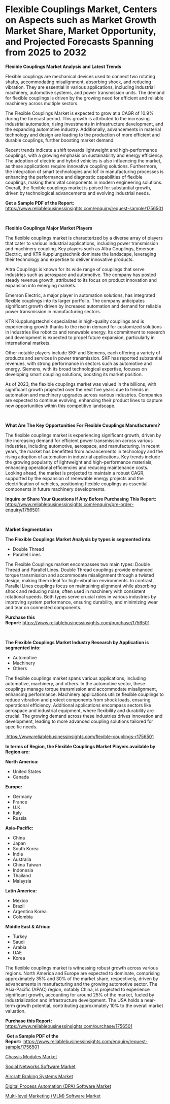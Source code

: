 <p><h1>Flexible Couplings Market, Centers on Aspects such as Market Growth Market Share, Market Opportunity, and Projected Forecasts Spanning from 2025 to 2032</h1></p><p><strong>Flexible Couplings Market Analysis and Latest Trends</strong></p>
<p><p>Flexible couplings are mechanical devices used to connect two rotating shafts, accommodating misalignment, absorbing shock, and reducing vibration. They are essential in various applications, including industrial machinery, automotive systems, and power transmission units. The demand for flexible couplings is driven by the growing need for efficient and reliable machinery across multiple sectors.</p><p>The Flexible Couplings Market is expected to grow at a CAGR of 10.9% during the forecast period. This growth is attributed to the increasing industrial automation, rising investments in infrastructure development, and the expanding automotive industry. Additionally, advancements in material technology and design are leading to the production of more efficient and durable couplings, further boosting market demand.</p><p>Recent trends indicate a shift towards lightweight and high-performance couplings, with a growing emphasis on sustainability and energy efficiency. The adoption of electric and hybrid vehicles is also influencing the market, as these applications require innovative coupling solutions. Furthermore, the integration of smart technologies and IoT in manufacturing processes is enhancing the performance and diagnostic capabilities of flexible couplings, making them vital components in modern engineering solutions. Overall, the flexible couplings market is poised for substantial growth, driven by technological advancements and evolving industrial needs.</p></p>
<p><strong>Get a Sample PDF of the Report:&nbsp;</strong> <a href="https://www.reliablebusinessinsights.com/enquiry/request-sample/1756501?utm_campaign=2132&utm_medium=2&utm_source=Github&utm_content=ia&utm_term=30012025&utm_id=flexible-couplings">https://www.reliablebusinessinsights.com/enquiry/request-sample/1756501</a></p>
<p>&nbsp;</p>
<p><strong>Flexible Couplings Major Market Players</strong></p>
<p><p>The flexible couplings market is characterized by a diverse array of players that cater to various industrial applications, including power transmission and machinery coupling. Key players such as Altra Couplings, Emerson Electric, and KTR Kupplungstechnik dominate the landscape, leveraging their technology and expertise to deliver innovative products.</p><p>Altra Couplings is known for its wide range of couplings that serve industries such as aerospace and automotive. The company has posted steady revenue growth, attributed to its focus on product innovation and expansion into emerging markets. </p><p>Emerson Electric, a major player in automation solutions, has integrated flexible couplings into its larger portfolio. The company anticipates significant growth driven by increased automation and demand for reliable power transmission in manufacturing sectors.</p><p>KTR Kupplungstechnik specializes in high-quality couplings and is experiencing growth thanks to the rise in demand for customized solutions in industries like robotics and renewable energy. Its commitment to research and development is expected to propel future expansion, particularly in international markets.</p><p>Other notable players include SKF and Siemens, each offering a variety of products and services in power transmission. SKF has reported substantial revenues, with strong performance in sectors such as automotive and energy. Siemens, with its broad technological expertise, focuses on developing smart coupling solutions, boosting its market position.</p><p>As of 2023, the flexible couplings market was valued in the billions, with significant growth projected over the next five years due to trends in automation and machinery upgrades across various industries. Companies are expected to continue evolving, enhancing their product lines to capture new opportunities within this competitive landscape.</p></p>
<p>&nbsp;</p>
<p><strong>What Are The Key Opportunities For Flexible Couplings Manufacturers?</strong></p>
<p><p>The flexible couplings market is experiencing significant growth, driven by the increasing demand for efficient power transmission across various industries, including automotive, aerospace, and manufacturing. In recent years, the market has benefitted from advancements in technology and the rising adoption of automation in industrial applications. Key trends include the growing popularity of lightweight and high-performance materials, enhancing operational efficiencies and reducing maintenance costs. Looking ahead, the market is projected to maintain a robust CAGR, supported by the expansion of renewable energy projects and the electrification of vehicles, positioning flexible couplings as essential components in future machinery developments.</p></p>
<p><strong>Inquire or Share Your Questions If Any Before Purchasing This Report:</strong> <a href="https://www.reliablebusinessinsights.com/enquiry/pre-order-enquiry/1756501?utm_campaign=2132&utm_medium=2&utm_source=Github&utm_content=ia&utm_term=30012025&utm_id=flexible-couplings">https://www.reliablebusinessinsights.com/enquiry/pre-order-enquiry/1756501</a></p>
<p>&nbsp;</p>
<p><strong>Market Segmentation</strong></p>
<p><strong>The Flexible Couplings Market Analysis by types is segmented into:</strong></p>
<p><ul><li>Double Thread</li><li>Parallel Lines</li></ul></p>
<p><p>The Flexible Couplings market encompasses two main types: Double Thread and Parallel Lines. Double Thread couplings provide enhanced torque transmission and accommodate misalignment through a twisted design, making them ideal for high-vibration environments. In contrast, Parallel Lines couplings focus on maintaining alignment while absorbing shock and reducing noise, often used in machinery with consistent rotational speeds. Both types serve crucial roles in various industries by improving system performance, ensuring durability, and minimizing wear and tear on connected components.</p></p>
<p><strong>Purchase this Report:&nbsp;</strong><a href="https://www.reliablebusinessinsights.com/purchase/1756501?utm_campaign=2132&utm_medium=2&utm_source=Github&utm_content=ia&utm_term=30012025&utm_id=flexible-couplings">https://www.reliablebusinessinsights.com/purchase/1756501</a></p>
<p>&nbsp;</p>
<p><strong>The Flexible Couplings Market Industry Research by Application is segmented into:</strong></p>
<p><ul><li>Automotive</li><li>Machinery</li><li>Others</li></ul></p>
<p><p>The flexible couplings market spans various applications, including automotive, machinery, and others. In the automotive sector, these couplings manage torque transmission and accommodate misalignment, enhancing performance. Machinery applications utilize flexible couplings to reduce vibration and protect components from shock loads, ensuring operational efficiency. Additional applications encompass sectors like aerospace and industrial equipment, where flexibility and durability are crucial. The growing demand across these industries drives innovation and development, leading to more advanced coupling solutions tailored for specific needs.</p></p>
<p><a href="https://www.reliablebusinessinsights.com/flexible-couplings-r1756501?utm_campaign=2132&utm_medium=2&utm_source=Github&utm_content=ia&utm_term=30012025&utm_id=flexible-couplings">&nbsp;https://www.reliablebusinessinsights.com/flexible-couplings-r1756501</a></p>
<p><strong>In terms of Region, the Flexible Couplings Market Players available by Region are:</strong></p>
<p>
    <p> <strong> North America: </strong>
        <ul>
            <li>United States</li>
            <li>Canada</li>
        </ul>
        </p> 
    <p> <strong> Europe: </strong>
        <ul>
            <li>Germany</li>
            <li>France</li>
            <li>U.K.</li>
            <li>Italy</li>
            <li>Russia</li>
        </ul>
        </p> 
    <p> <strong> Asia-Pacific: </strong>
        <ul>
            <li>China</li>
            <li>Japan</li>
            <li>South Korea</li>
            <li>India</li>
            <li>Australia</li>
            <li>China Taiwan</li>
            <li>Indonesia</li>
            <li>Thailand</li>
            <li>Malaysia</li>
        </ul>
        </p> 
    <p> <strong> Latin America: </strong>
        <ul>
            <li>Mexico</li>
            <li>Brazil</li>
            <li>Argentina Korea</li>
            <li>Colombia</li>
        </ul>
        </p> 
    <p> <strong> Middle East & Africa: </strong>
        <ul>
            <li>Turkey</li>
            <li>Saudi</li>
            <li>Arabia</li>
            <li>UAE</li>
            <li>Korea</li>
        </ul>
    </p>
    </p>
<p><p>The flexible couplings market is witnessing robust growth across various regions. North America and Europe are expected to dominate, comprising approximately 35% and 30% of the market share, respectively, driven by advancements in manufacturing and the growing automotive sector. The Asia-Pacific (APAC) region, notably China, is projected to experience significant growth, accounting for around 25% of the market, fueled by industrialization and infrastructure development. The USA holds a near-term growth potential, contributing approximately 10% to the overall market valuation.</p></p>
<p><strong>Purchase this Report: </strong><a href="https://www.reliablebusinessinsights.com/purchase/1756501?utm_campaign=2132&utm_medium=2&utm_source=Github&utm_content=ia&utm_term=30012025&utm_id=flexible-couplings">https://www.reliablebusinessinsights.com/purchase/1756501</a></p>
<p>&nbsp;<strong>Get a Sample PDF of the Report:&nbsp;&nbsp;</strong><a href="https://www.reliablebusinessinsights.com/enquiry/request-sample/1756501?utm_campaign=2132&utm_medium=2&utm_source=Github&utm_content=ia&utm_term=30012025&utm_id=flexible-couplings">https://www.reliablebusinessinsights.com/enquiry/request-sample/1756501</a></p>
<p><strong></strong></p>
<p><p><a href="https://github.com/boyermaragaret8392/Market-Research-Report-List-1/blob/main/chassis-modules-market.md?utm_campaign=2132&utm_medium=2&utm_source=Github&utm_content=ia&utm_term=30012025&utm_id=flexible-couplings">Chassis Modules Market</a></p><p><a href="https://www.linkedin.com/pulse/social-networks-software-market-trendssector-overview-andmarket-rh2cf?utm_campaign=2132&utm_medium=2&utm_source=Github&utm_content=ia&utm_term=30012025&utm_id=flexible-couplings">Social Networks Software Market</a></p><p><a href="https://github.com/berbelsagwan/Market-Research-Report-List-1/blob/main/aircraft-braking-systems-market.md?utm_campaign=2132&utm_medium=2&utm_source=Github&utm_content=ia&utm_term=30012025&utm_id=flexible-couplings">Aircraft Braking Systems Market</a></p><p><a href="https://www.linkedin.com/pulse/digital-process-automation-dpa-software-market-share-size-2025-2032-d10fc?utm_campaign=2132&utm_medium=2&utm_source=Github&utm_content=ia&utm_term=30012025&utm_id=flexible-couplings">Digital Process Automation (DPA) Software Market</a></p><p><a href="https://www.linkedin.com/pulse/examination-market-segmentation-multi-level-marketing-mlm-software-iemze?utm_campaign=2132&utm_medium=2&utm_source=Github&utm_content=ia&utm_term=30012025&utm_id=flexible-couplings">Multi-level Marketing (MLM) Software Market</a></p></p>